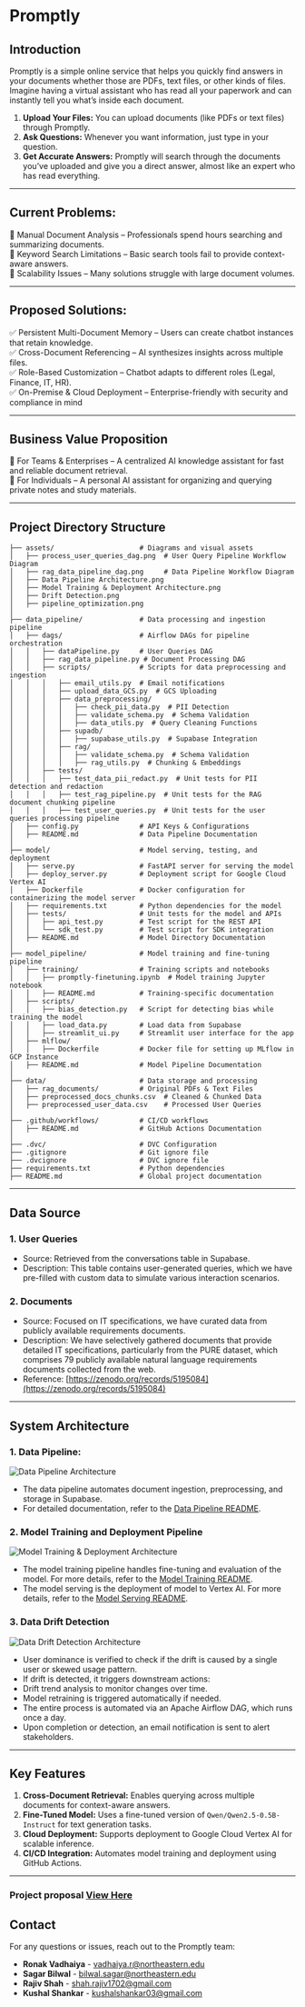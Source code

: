 # Promptly
## Introduction
Promptly is a simple online service that helps you quickly find answers in your documents whether those are PDFs, text files, or other kinds of files. Imagine having a virtual assistant who has read all your paperwork and can instantly tell you what’s inside each document.
1) **Upload Your Files:** You can upload documents (like PDFs or text files) through Promptly.
2) **Ask Questions:** Whenever you want information, just type in your question.
3) **Get Accurate Answers:** Promptly will search through the documents you’ve uploaded and give you a direct answer, almost like an expert who has read everything.

---

## Current Problems:
🚫 Manual Document Analysis – Professionals spend hours searching and summarizing documents.  
🚫 Keyword Search Limitations – Basic search tools fail to provide context-aware answers.  
🚫 Scalability Issues – Many solutions struggle with large document volumes.  

---

## Proposed Solutions:
✅ Persistent Multi-Document Memory – Users can create chatbot instances that retain knowledge.  
✅ Cross-Document Referencing – AI synthesizes insights across multiple files.  
✅ Role-Based Customization – Chatbot adapts to different roles (Legal, Finance, IT, HR).  
✅ On-Premise & Cloud Deployment – Enterprise-friendly with security and compliance in mind 

---

## Business Value Proposition
🏢 For Teams & Enterprises – A centralized AI knowledge assistant for fast and reliable document retrieval.  
📖 For Individuals – A personal AI assistant for organizing and querying private notes and study materials.  

--- 
## Project Directory Structure

```
├── assets/                     # Diagrams and visual assets
│   ├── process_user_queries_dag.png  # User Query Pipeline Workflow Diagram
│   ├── rag_data_pipeline_dag.png     # Data Pipeline Workflow Diagram
│   ├── Data Pipeline Architecture.png
│   ├── Model Training & Deployment Architecture.png
│   ├── Drift Detection.png
│   ├── pipeline_optimization.png
│
├── data_pipeline/              # Data processing and ingestion pipeline
│   ├── dags/                   # Airflow DAGs for pipeline orchestration
│   │   ├── dataPipeline.py     # User Queries DAG
│   │   ├── rag_data_pipeline.py # Document Processing DAG
│   │   ├── scripts/            # Scripts for data preprocessing and ingestion
│   │   │   ├── email_utils.py  # Email notifications
│   │   │   ├── upload_data_GCS.py  # GCS Uploading
│   │   │   ├── data_preprocessing/
│   │   │   │   ├── check_pii_data.py  # PII Detection
│   │   │   │   ├── validate_schema.py  # Schema Validation
│   │   │   │   ├── data_utils.py  # Query Cleaning Functions
│   │   │   ├── supadb/
│   │   │   │   ├── supabase_utils.py  # Supabase Integration
│   │   │   ├── rag/
│   │   │   │   ├── validate_schema.py  # Schema Validation
│   │   │   │   ├── rag_utils.py  # Chunking & Embeddings
│   │   ├── tests/
│   │   │   ├── test_data_pii_redact.py  # Unit tests for PII detection and redaction
│   │   │   ├── test_rag_pipeline.py  # Unit tests for the RAG document chunking pipeline
│   │   │   ├── test_user_queries.py  # Unit tests for the user queries processing pipeline
│   ├── config.py               # API Keys & Configurations
│   ├── README.md               # Data Pipeline Documentation
│
├── model/                      # Model serving, testing, and deployment
│   ├── serve.py                # FastAPI server for serving the model
│   ├── deploy_server.py        # Deployment script for Google Cloud Vertex AI
│   ├── Dockerfile              # Docker configuration for containerizing the model server
│   ├── requirements.txt        # Python dependencies for the model
│   ├── tests/                  # Unit tests for the model and APIs
│   │   ├── api_test.py         # Test script for the REST API
│   │   └── sdk_test.py         # Test script for SDK integration
│   ├── README.md               # Model Directory Documentation
│
├── model_pipeline/             # Model training and fine-tuning pipeline
│   ├── training/               # Training scripts and notebooks
│   │   ├── promptly-finetuning.ipynb  # Model training Jupyter notebook
│   │   ├── README.md           # Training-specific documentation
│   ├── scripts/
│   │   ├── bias_detection.py   # Script for detecting bias while training the model
│   │   ├── load_data.py        # Load data from Supabase
│   │   ├── streamlit_ui.py     # Streamlit user interface for the app
│   ├── mlflow/
│   │   ├── Dockerfile          # Docker file for setting up MLflow in GCP Instance
│   ├── README.md               # Model Pipeline Documentation
│
├── data/                       # Data storage and processing
│   ├── rag_documents/          # Original PDFs & Text Files
│   ├── preprocessed_docs_chunks.csv  # Cleaned & Chunked Data
│   ├── preprocessed_user_data.csv    # Processed User Queries
│
├── .github/workflows/          # CI/CD workflows
│   ├── README.md               # GitHub Actions Documentation
│
├── .dvc/                       # DVC Configuration
├── .gitignore                  # Git ignore file
├── .dvcignore                  # DVC ignore file
├── requirements.txt            # Python dependencies
├── README.md                   # Global project documentation
```
---

## Data Source
### 1. User Queries
- Source: Retrieved from the conversations table in Supabase.
- Description: This table contains user-generated queries, which we have pre-filled with custom data to simulate various interaction scenarios.

### 2. Documents
- Source: Focused on IT specifications, we have curated data from publicly available requirements documents.
- Description: We have selectively gathered documents that provide detailed IT specifications, particularly from the PURE dataset, which comprises 79 publicly available natural language requirements documents collected from the web.
- Reference: [https://zenodo.org/records/5195084](https://zenodo.org/records/5195084)

---

## System Architecture

### 1. Data Pipeline:
![Data Pipeline Architecture](/assets/Data%20Pipeline%20Architecture.png)
- The data pipeline automates document ingestion, preprocessing, and storage in Supabase.
- For detailed documentation, refer to the [Data Pipeline README](./data_pipeline/README.md).

### 2. Model Training and Deployment Pipeline
![Model Training & Deployment Architecture](/assets/Model%20Training%20&%20Deployment%20Architecture.png)
- The model training pipeline handles fine-tuning and evaluation of the model. For more details, refer to the [Model Training README](./model_pipeline/README.md).
- The model serving is the deployment of model to Vertex AI. For more details, refer to the [Model Serving README](./model/README.md).

### 3. Data Drift Detection
![Data Drift Detection Architecture](/assets/Drift%20Detection.png)
- User dominance is verified to check if the drift is caused by a single user or skewed usage pattern.
- If drift is detected, it triggers downstream actions:
- Drift trend analysis to monitor changes over time.
- Model retraining is triggered automatically if needed.
- The entire process is automated via an Apache Airflow DAG, which runs once a day.
- Upon completion or detection, an email notification is sent to alert stakeholders.

---

## Key Features

1. **Cross-Document Retrieval:** Enables querying across multiple documents for context-aware answers.
2. **Fine-Tuned Model:** Uses a fine-tuned version of `Qwen/Qwen2.5-0.5B-Instruct` for text generation tasks.
3. **Cloud Deployment:** Supports deployment to Google Cloud Vertex AI for scalable inference.
4. **CI/CD Integration:** Automates model training and deployment using GitHub Actions.

---


### Project proposal [View Here](https://docs.google.com/document/d/1ZARzFI9JG95JxkLO9lD2LJZfr6xIisEh2SVzuhyPN3M/edit?usp=sharing)

## **Contact**

For any questions or issues, reach out to the Promptly team:

- **Ronak Vadhaiya** - vadhaiya.r@northeastern.edu
- **Sagar Bilwal** - bilwal.sagar@northeastern.edu
- **Rajiv Shah** - shah.rajiv1702@gmail.com
- **Kushal Shankar** - kushalshankar03@gmail.com